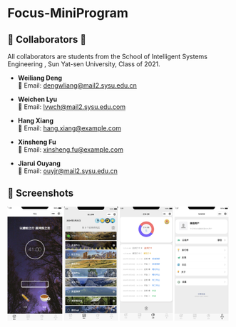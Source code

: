 # Focus-MiniProgram
## 🌟 Collaborators 🌟

All collaborators are students from the School of Intelligent Systems Engineering , Sun Yat-sen University, Class of 2021.

- **Weiliang Deng**  
  📧 Email: dengwliang@mail2.sysu.edu.cn

- **Weichen Lyu**  
  📧 Email: lvwch@mail2.sysu.edu.com

- **Hang Xiang**  
  📧 Email: hang.xiang@example.com

- **Xinsheng Fu**  
  📧 Email: xinsheng.fu@example.com

- **Jiarui Ouyang**  
  📧 Email: ouyjr@mail2.sysu.edu.cn


## 📸 Screenshots

<img src="./assets/image-20240525012703006.png" alt="image-20240525012703006" style="zoom: 25%;" />

<img src="./assets/image-20240525012621723.png" alt="image-20240525012621723" style="zoom: 25%;" />

<img src="./assets/image-20240525012757739.png" alt="image-20240525012757739" style="zoom: 25%;" />

<img src="./assets/image-20240525012818132.png" alt="image-20240525012818132" style="zoom: 25%;" />
